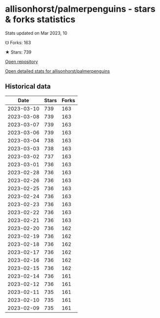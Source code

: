 # allisonhorst/palmerpenguins - stars & forks statistics

Stats updated on Mar 2023, 10

☋ Forks: 163

★ Stars: 739

[Open repository](https://github.com/allisonhorst/palmerpenguins)

[Open detailed stats for allisonhorst/palmerpenguins](https://reviewgithub.com/rep/allisonhorst/palmerpenguins)

## Historical data
| Date | Stars | Forks |
|------|-------|-------|
| 2023-03-10 | 739 | 163 | 
| 2023-03-08 | 739 | 163 | 
| 2023-03-07 | 739 | 163 | 
| 2023-03-06 | 739 | 163 | 
| 2023-03-04 | 738 | 163 | 
| 2023-03-03 | 738 | 163 | 
| 2023-03-02 | 737 | 163 | 
| 2023-03-01 | 736 | 163 | 
| 2023-02-28 | 736 | 163 | 
| 2023-02-26 | 736 | 163 | 
| 2023-02-25 | 736 | 163 | 
| 2023-02-24 | 736 | 163 | 
| 2023-02-23 | 736 | 163 | 
| 2023-02-22 | 736 | 163 | 
| 2023-02-21 | 736 | 163 | 
| 2023-02-20 | 736 | 162 | 
| 2023-02-19 | 736 | 162 | 
| 2023-02-18 | 736 | 162 | 
| 2023-02-17 | 736 | 162 | 
| 2023-02-16 | 736 | 162 | 
| 2023-02-15 | 736 | 162 | 
| 2023-02-14 | 736 | 161 | 
| 2023-02-12 | 736 | 161 | 
| 2023-02-11 | 735 | 161 | 
| 2023-02-10 | 735 | 161 | 
| 2023-02-09 | 735 | 161 | 

